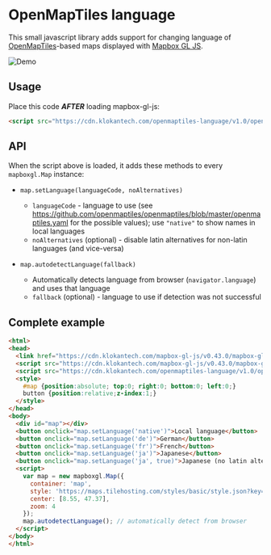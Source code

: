 # OpenMapTiles language

This small javascript library adds support for changing language of [OpenMapTiles](https://openmaptiles.com/)-based maps displayed with [Mapbox GL JS](https://www.mapbox.com/mapbox-gl-js/api/).

![Demo](https://user-images.githubusercontent.com/707817/34866752-e7db6c4e-f77d-11e7-9f47-280683a1ceff.gif)

## Usage

Place this code ***AFTER*** loading mapbox-gl-js:
```html
<script src="https://cdn.klokantech.com/openmaptiles-language/v1.0/openmaptiles-language.js"></script>
```

## API

When the script above is loaded, it adds these methods to every `mapboxgl.Map` instance:

- `map.setLanguage(languageCode, noAlternatives)`
   - `languageCode` - language to use (see https://github.com/openmaptiles/openmaptiles/blob/master/openmaptiles.yaml for the possible values); use `"native"` to show names in local languages
   - `noAlternatives` (optional) - disable latin alternatives for non-latin languages (and vice-versa)

- `map.autodetectLanguage(fallback)`
  - Automatically detects language from browser (`navigator.language`) and uses that language
  - `fallback` (optional) - language to use if detection was not successful

## Complete example
```html
<html>
<head>
  <link href="https://cdn.klokantech.com/mapbox-gl-js/v0.43.0/mapbox-gl.css" rel="stylesheet" />
  <script src="https://cdn.klokantech.com/mapbox-gl-js/v0.43.0/mapbox-gl.js"></script>
  <script src="https://cdn.klokantech.com/openmaptiles-language/v1.0/openmaptiles-language.js"></script>
  <style>
    #map {position:absolute; top:0; right:0; bottom:0; left:0;}
    button {position:relative;z-index:1;}
  </style>
</head>
<body>
  <div id="map"></div>
  <button onclick="map.setLanguage('native')">Local language</button>
  <button onclick="map.setLanguage('de')">German</button>
  <button onclick="map.setLanguage('fr')">French</button>
  <button onclick="map.setLanguage('ja')">Japanese</button>
  <button onclick="map.setLanguage('ja', true)">Japanese (no latin alternative)</button>
  <script>
    var map = new mapboxgl.Map({
      container: 'map',
      style: 'https://maps.tilehosting.com/styles/basic/style.json?key=[key]',
      center: [8.55, 47.37],
      zoom: 4
    });
    map.autodetectLanguage(); // automatically detect from browser
  </script>
</body>
</html>
```
